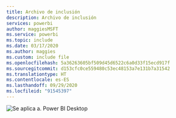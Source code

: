 ```yaml
---
title: Archivo de inclusión
description: Archivo de inclusión
services: powerbi
author: maggiesMSFT
ms.service: powerbi
ms.topic: include
ms.date: 03/17/2020
ms.author: maggies
ms.custom: include file
ms.openlocfilehash: 5a36263605bf509d45d6522c6a0d33f15ecd917f
ms.sourcegitcommit: d153cfc0ce559480c53ec48153a7e131b7a31542
ms.translationtype: HT
ms.contentlocale: es-ES
ms.lasthandoff: 09/29/2020
ms.locfileid: "91545397"
---
```

![Se aplica a.](media/yes.png) Power BI Desktop